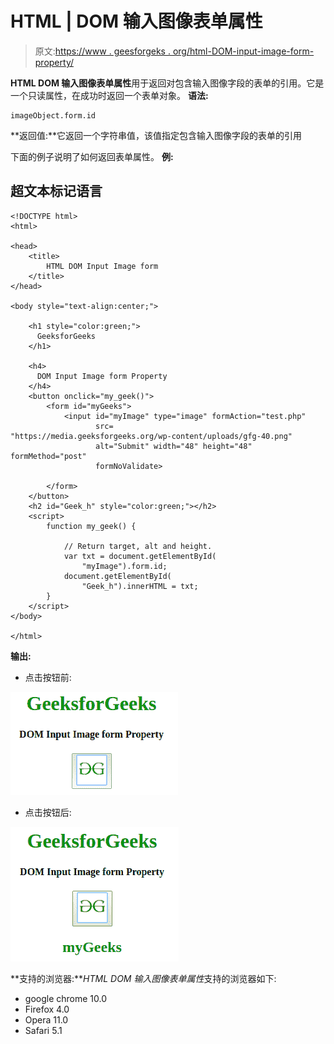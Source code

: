 # HTML | DOM 输入图像表单属性

> 原文:[https://www . geesforgeks . org/html-DOM-input-image-form-property/](https://www.geeksforgeeks.org/html-dom-input-image-form-property/)

**HTML DOM 输入图像表单属性**用于返回对包含输入图像字段的表单的引用。它是一个只读属性，在成功时返回一个表单对象。
**语法:**

```
imageObject.form.id
```

**返回值:**它返回一个字符串值，该值指定包含输入图像字段的表单的引用

下面的例子说明了如何返回表单属性。
**例:**

## 超文本标记语言

```
<!DOCTYPE html>
<html>

<head>
    <title>
        HTML DOM Input Image form
    </title>
</head>

<body style="text-align:center;">

    <h1 style="color:green;">
      GeeksforGeeks
    </h1>

    <h4>
      DOM Input Image form Property
    </h4>
    <button onclick="my_geek()">
        <form id="myGeeks">
            <input id="myImage" type="image" formAction="test.php"
                   src=
"https://media.geeksforgeeks.org/wp-content/uploads/gfg-40.png"
                   alt="Submit" width="48" height="48" formMethod="post"
                   formNoValidate>

        </form>
    </button>
    <h2 id="Geek_h" style="color:green;"></h2>
    <script>
        function my_geek() {

            // Return target, alt and height.
            var txt = document.getElementById(
                "myImage").form.id;
            document.getElementById(
                "Geek_h").innerHTML = txt;
        }
    </script>
</body>

</html>
```

**输出:**

*   点击按钮前:

![](img/afc0a8bd74400eda078cf9beeaadc6c9.png)

*   点击按钮后:

![](img/978ef931cad11265135dfdb84a6b72bc.png)

**支持的浏览器:***HTML DOM 输入图像表单属性*支持的浏览器如下:

*   google chrome 10.0
*   Firefox 4.0
*   Opera 11.0
*   Safari 5.1